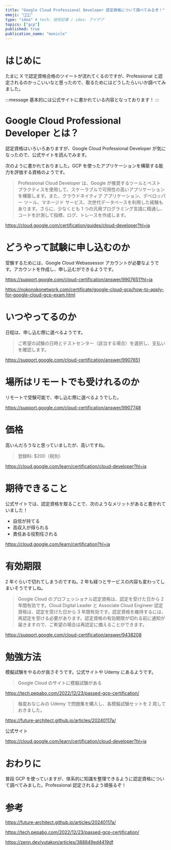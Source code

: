 ```yaml
---
title: "Google Cloud Professional Developer 認定資格について調べてみるぞ！"
emoji: "👨🏼‍💻"
type: "idea" # tech: 技術記事 / idea: アイデア
topics: ["gcp"]
published: true
publication_name: "monicle"
---
```


# はじめに

たまに X で認定資格合格のツイートが流れてくるのですが、Professional と認定されるのかっこいいなと思ったので、取るためにはどうしたらいいか調べてみました。

:::message
基本的には公式サイトに書かれている内容となっております！
:::

# Google Cloud Professional Developer とは？

認定資格はいろいろありますが、Google Cloud Professional Developer が気になったので、公式サイトを読んでみます。

次のように書かれておりました。GCP を使ったアプリケーションを構築する能力を評価する資格のようです。

> Professional Cloud Developer は、Google が推奨するツールとベスト プラクティスを使用して、スケーラブルで可用性の高いアプリケーションを構築します。また、クラウドネイティブ アプリケーション、デベロッパー ツール、マネージド サービス、次世代データベースを利用した経験もあります。さらに、少なくとも 1 つの汎用プログラミング言語に精通し、コードを計測して指標、ログ、トレースを作成します。

https://cloud.google.com/certification/guides/cloud-developer?hl=ja

# どうやって試験に申し込むのか

受験するためには、Google Cloud Webassessor アカウントが必要なようです。アカウントを作成し、申し込むができるようです。

https://support.google.com/cloud-certification/answer/9907651?hl=ja

https://nokonokonetwork.com/certificate/google-cloud-gcp/how-to-apply-for-google-cloud-gcp-exam.html

# いつやってるのか

日程は、申し込む際に選べるようです。

> ご希望の試験の日時とテストセンター（該当する場合）を選択し、支払いを確認します。

https://support.google.com/cloud-certification/answer/9907651

# 場所はリモートでも受けれるのか

リモートで受験可能で、申し込む際に選べるようでした。

https://support.google.com/cloud-certification/answer/9907748

# 価格

高いんだろうなと思っていましたが、高いですね。

> 登録料: $200（税別）

https://cloud.google.com/learn/certification/cloud-developer?hl=ja

# 期待できること

公式サイトでは、認定資格を取ることで、次のようなメリットがあると書かれていました！

- 自信が持てる
- 高収入が得られる
- 責任ある役割任される

https://cloud.google.com/learn/certification?hl=ja

# 有効期限

2 年ぐらいで切れてしまうのですね。2 年も経つとサービスの内容も変わってしまいそうですしね。

> Google Cloud のプロフェッショナル認定資格は、認定を受けた日から 2 年間有効です。Cloud Digital Leader と Associate Cloud Engineer 認定資格は、認定を受けた日から 3 年間有効です。認定資格を維持するには、再認定を受ける必要があります。認定資格の有効期限が切れる前に通知が届きますので、ご希望の場合は再認定に備えることができます。

https://support.google.com/cloud-certification/answer/9438208

# 勉強方法

模擬試験をやるのが良さそうです。公式サイトや Udemy にあるようです。

> Google Cloud のサイトに模擬試験がある

https://tech.pepabo.com/2022/12/23/passed-gcp-certification/

> 毎度おなじみの Udemy で問題集を購入し、各模擬試験セットを 2 周しておきました。

https://future-architect.github.io/articles/20240117a/

公式サイト

https://cloud.google.com/learn/certification/cloud-developer?hl=ja

# おわりに

普段 GCP を使っていますが、体系的に知識を整理できるように認定資格について調べてみました。Professional 認定されるよう頑張るぞ！

# 参考

https://future-architect.github.io/articles/20240117a/

https://tech.pepabo.com/2022/12/23/passed-gcp-certification/

https://zenn.dev/yutakon/articles/388849ed4419df
